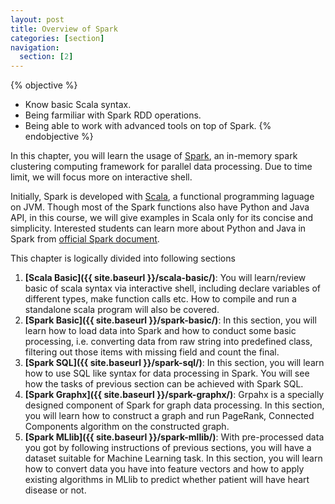 ```yaml
---
layout: post
title: Overview of Spark
categories: [section]
navigation:
  section: [2]
---
```


{% objective %}
- Know basic Scala syntax.
- Being farmiliar with Spark RDD operations.
- Being able to work with advanced tools on top of Spark.
{% endobjective %}

In this chapter, you will learn the usage of [Spark](http://spark.apache.org), an in-memory spark clustering computing framework for parallel data processing. Due to time limit, we will focus more on interactive shell. 

Initially, Spark is developed with [Scala](http://www.scala-lang.org/), a functional programming laguage on JVM. Though most of the Spark functions also have Python and Java API, in this course, we will give examples in Scala only for its concise and simplicity. Interested students can learn more about Python and Java in Spark from [official Spark document](https://spark.apache.org/docs/latest/programming-guide.html).

This chapter is logically divided into following sections

1. **[Scala Basic]({{ site.baseurl }}/scala-basic/)**: You will learn/review basic of scala syntax via interactive shell, including declare variables of different types, make function calls etc. How to compile and run a standalone scala program will also be covered.
2. **[Spark Basic]({{ site.baseurl }}/spark-basic/)**: In this section, you will learn how to load data into Spark and how to conduct some basic processing, i.e. converting data from raw string into predefined class, filtering out those items with missing field and count the final. 
3. **[Spark SQL]({{ site.baseurl }}/spark-sql/)**: In this section, you will learn how to use SQL like syntax for data processing in Spark. You will see how the tasks of previous section can be achieved with Spark SQL.
4. **[Spark Graphx]({{ site.baseurl }}/spark-graphx/)**: Grpahx is a specially designed component of Spark for graph data processing. In this section, you will learn how to construct a graph and run PageRank, Connected Components algorithm on the constructed graph.
5. **[Spark MLlib]({{ site.baseurl }}/spark-mllib/)**: With pre-processed data you got by following instructions of previous sections, you will have a dataset suitable for Machine Learning task. In this section, you will learn how to convert data you have into feature vectors and how to apply existing algorithms in MLlib to predict whether patient will have heart disease or not. 
